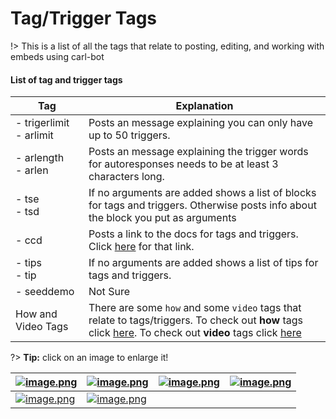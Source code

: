 # Tag/Trigger Tags

!> This is a list of all the tags that relate to posting, editing, and working with embeds using carl-bot

#### List of tag and trigger tags

<!-- prettier-ignore -->
| Tag  | Explanation |
| ---- | ----------- |
| - trigerlimit<br>- arlimit | Posts an message explaining you can only have up to 50 triggers. |
| - arlength<br>- arlen | Posts an message explaining the trigger words for autoresponses needs to be at least 3 characters long. |
| - tse<br>- tsd | If no arguments are added shows a list of blocks for tags and triggers. Otherwise posts info about the block you put as arguments |
| - ccd | Posts a link to the docs for tags and triggers. Click [here](https://docs.carl.gg/tags-and-triggers/ccs/) for that link. |
| - tips<br>- tip | If no arguments are added shows a list of tips for tags and triggers. |
| - seeddemo | Not Sure |
| How and Video Tags | There are some `how` and some `video` tags that relate to tags/triggers. To check out **how** tags click [here](/how-tags). To check out **video** tags click [here](/video-tags) |

?> **Tip:** click on an image to enlarge it!

<!-- prettier-ignore -->
| [![image.png](https://i.postimg.cc/1twGD0dH/image.png)](https://postimg.cc/R6CJBt46) | [![image.png](https://i.postimg.cc/VvFXVfm0/image.png)](https://postimg.cc/N25yywyQ) | [![image.png](https://i.postimg.cc/Hspw7y9w/image.png)](https://postimg.cc/F1BdM1qz) | [![image.png](https://i.postimg.cc/fLcdVz3q/image.png)](https://postimg.cc/473yMTQp) |
| ------------ | ----------------------------- | ------------------ | ------------------ |
| [![image.png](https://i.postimg.cc/x8gbP63K/image.png)](https://postimg.cc/y3gd1X5d) | [![image.png](https://i.postimg.cc/wj1shcym/image.png)](https://postimg.cc/WdP3VZ7N) |

